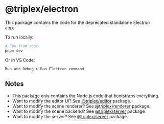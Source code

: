 # @triplex/electron

This package contains the code for the deprecated standalone Electron app.

To run locally:

```sh
# Run from root
pnpm dev
```

Or in VS Code:

```
Run and Debug > Run Electron command
```

## Notes

- This package only contains the Node.js code that bootstraps everything.
- Want to modify the editor UI? See [@triplex/editor](../../packages/@triplex/editor/README.md) package.
- Want to modify the scene renderer? See [@triplex/renderer](../../packages/@triplex/renderer/README.md) package.
- Want to modify the scene backend? See [@triplex/server](../../packages/@triplex/client/README.md) package.
- Want to modify the server? See [@triplex/server](../../packages/@triplex/server/README.md) package.
